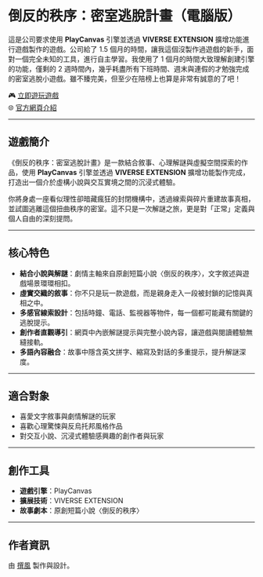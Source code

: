 # 倒反的秩序：密室逃脫計畫（電腦版）
這是公司要求使用 **PlayCanvas** 引擎並透過 **VIVERSE EXTENSION** 擴增功能進行遊戲製作的遊戲。公司給了 1.5 個月的時間，讓我這個沒製作過遊戲的新手，面對一個完全未知的工具，進行自主學習。我使用了 1 個月的時間大致理解創建引擎的功能，僅剩的 2 週時間內，幾乎耗盡所有下班時間、週末與連假的才勉強完成的密室逃脫小遊戲。雖不臻完美，但至少在陪榜上也算是非常有誠意的了吧！

🎮 [立即遊玩遊戲](https://create.viverse.com/GGWFbP7)  
🌐 [官方網頁介紹](https://jfsblog.github.io/The-Lie-of-Order/)

---

## 遊戲簡介

《倒反的秩序：密室逃脫計畫》是一款結合敘事、心理解謎與虛擬空間探索的作品，使用 **PlayCanvas** 引擎並透過 **VIVERSE EXTENSION** 擴增功能製作完成，打造出一個介於虛構小說與交互實境之間的沉浸式體驗。

你將身處一座看似理性卻暗藏瘋狂的封閉機構中，透過線索與碎片重建故事真相，並試圖逃離這個扭曲秩序的密室。這不只是一次解謎之旅，更是對「正常」定義與個人自由的深刻提問。

---

## 核心特色

- **結合小說與解謎**：劇情主軸來自原創短篇小說〈倒反的秩序〉，文字敘述與遊戲場景環環相扣。
- **虛實交織的敘事**：你不只是玩一款遊戲，而是親身走入一段被封鎖的記憶與真相之中。
- **多感官線索設計**：包括時鐘、電話、監視器等物件，每一個都可能藏有關鍵的逃脫提示。
- **創作者直觀導引**：網頁中內嵌解謎提示與完整小說內容，讓遊戲與閱讀體驗無縫接軌。
- **多語內容融合**：故事中隱含英文拼字、縮寫及對話的多重提示，提升解謎深度。

---

## 適合對象

- 喜愛文字敘事與劇情解謎的玩家
- 喜歡心理驚悚與反烏托邦風格作品
- 對交互小說、沉浸式體驗感興趣的創作者與玩家

---

## 創作工具

- **遊戲引擎**：PlayCanvas  
- **擴展技術**：VIVERSE EXTENSION  
- **故事劇本**：原創短篇小說〈倒反的秩序〉

---

## 作者資訊

由 [撰風](https://jfsblog.com/) 製作與設計。
